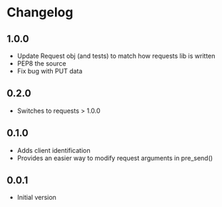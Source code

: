 # Changelog

## 1.0.0
* Update Request obj (and tests) to match how requests lib is written
* PEP8 the source
* Fix bug with PUT data

## 0.2.0
* Switches to requests > 1.0.0

## 0.1.0
* Adds client identification
* Provides an easier way to modify request arguments in pre_send()

## 0.0.1
* Initial version
